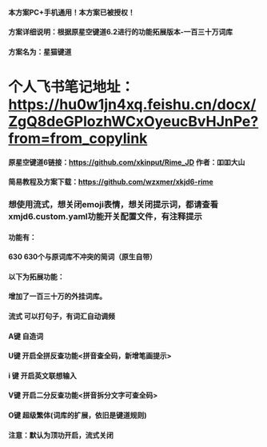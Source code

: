 #### 本方案PC+手机通用！本方案已被授权！

#### 方案详细说明：根据原星空键道6.2进行的功能拓展版本-一百三十万词库
#### 方案名为：星猫键道

# 个人飞书笔记地址：https://hu0w1jn4xq.feishu.cn/docx/ZgQ8deGPlozhWCxOyeucBvHJnPe?from=from_copylink

#### 原星空键道6链接：https://github.com/xkinput/Rime_JD 作者：吅吅大山
#### 简易教程及方案下载：https://github.com/wzxmer/xkjd6-rime

### 					想使用流式，想关闭emoji表情，想关闭提示词，都请查看xmjd6.custom.yaml功能开关配置文件，有注释提示

#### 功能有：

#### 630			630个与原词库不冲突的简词（原生自带）

#### 以下为拓展功能：
####            增加了一百三十万的外挂词库。

#### 			流式			可以打句子，有词汇自动调频

#### 			A键			自造词

#### 			U键			开启全拼反查功能<拼音查全码，新增笔画提示>	

#### 			i 键			开启英文联想输入	

#### 			V键			开启二分反查功能<拼音拆分文字可查全码>

#### 			O键			超级繁体(词库的扩展，依旧是键道规则)

#### 		注意：默认为顶功开启，流式关闭
